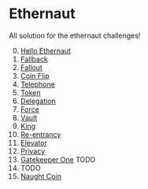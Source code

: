 # Ethernaut

All solution for the ethernaut challenges!

0.  [Hello Ethernaut](./00_hello_ethernaut.md)
1.  [Fallback](./01_fallback.md)
2.  [Fallout](./02_fallout.md)
3.  [Coin Flip](./03_coin_flip.md)
4.  [Telephone](./04_telephone.md)
5.  [Token](./05_token.md)
6.  [Delegation](./06_delegation.md)
7.  [Force](./07_force.md)
8.  [Vault](./08_vault.md)
9.  [King](./09_king.md)
10. [Re-entrancy](./10_reentrancy.md)
11. [Elevator](./11_elevator.md)
12. [Privacy](./12_privacy.md)
13. [Gatekeeper One](./13_gatekeeper_one.md) TODO
14. TODO
15. [Naught Coin](./15_naught_coin.md)
